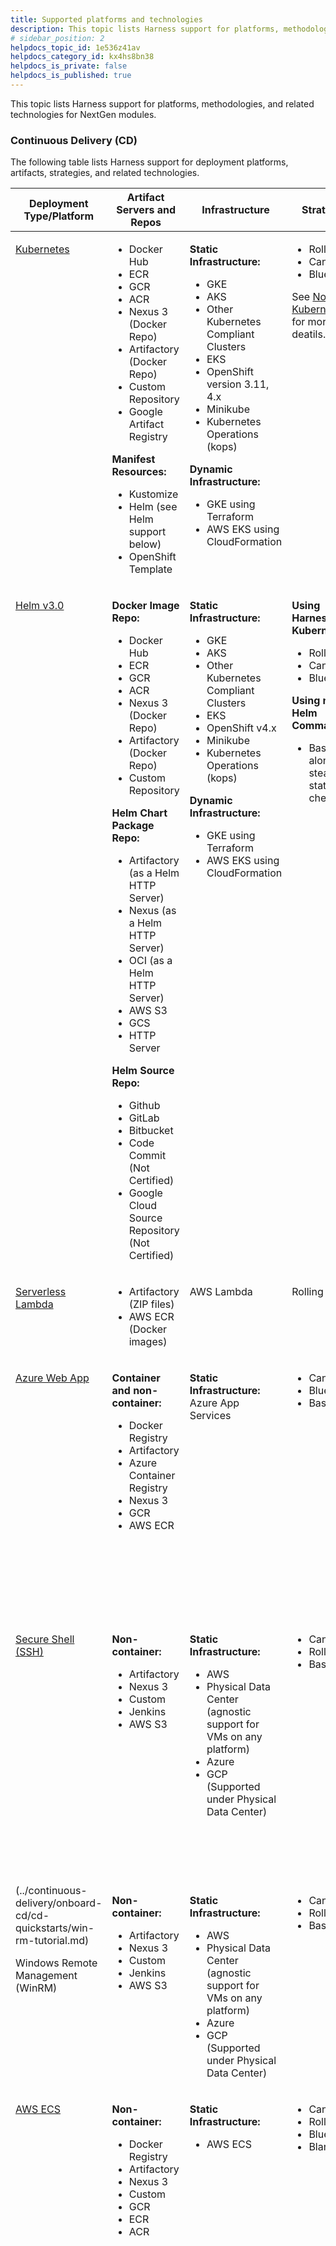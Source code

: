 ```yaml
---
title: Supported platforms and technologies
description: This topic lists Harness support for platforms, methodologies, and related technologies.
# sidebar_position: 2
helpdocs_topic_id: 1e536z41av
helpdocs_category_id: kx4hs8bn38
helpdocs_is_private: false
helpdocs_is_published: true
---
```


This topic lists Harness support for platforms, methodologies, and related technologies for NextGen modules.

### Continuous Delivery (CD)

The following table lists Harness support for deployment platforms, artifacts, strategies, and related technologies.



<table class="blueTable">
<thead>
  <tr>
    <th> Deployment Type/Platform</th>
    <th> Artifact Servers and Repos</th>
    <th> Infrastructure</th>
    <th> Strategies</th>
    <th> Verification</th>
  </tr>
</thead>
<tbody>
  <tr valign="top">
    <td>
      <p> <a href="#see-also">Kubernetes</a></p>
    </td>
    <td>
      <ul>
        <li>Docker Hub</li>
        <li>ECR</li>
        <li>GCR</li>
        <li>ACR</li>
        <li>Nexus 3 (Docker Repo)</li>
        <li>Artifactory (Docker Repo)</li>
        <li>Custom Repository</li>
        <li>Google Artifact Registry</li>
      </ul>
      <p> <strong>Manifest Resources:</strong></p>
      <ul>
        <li>Kustomize</li>
        <li>Helm (see Helm support below)</li>
        <li>OpenShift Template</li>
      </ul>
    </td>
    <td>
      <p> <strong>Static Infrastructure:</strong></p>
      <ul>
        <li>GKE</li>
        <li>AKS</li>
        <li>Other Kubernetes Compliant Clusters</li>
        <li>EKS</li>
        <li>OpenShift version 3.11, 4.x</li>
        <li>Minikube</li>
        <li>Kubernetes Operations (kops)</li>
      </ul>
      <p> <strong>Dynamic Infrastructure:</strong></p>
      <ul>
        <li>GKE using Terraform</li>
        <li>AWS EKS using CloudFormation</li>
      </ul>
    </td>
    <td>
      <ul>
        <li>Rolling</li>
        <li>Canary</li>
        <li>Blue/Green</li>
      </ul>
      <p>See <a href="#notes">Note on Kubernetes</a> for more deatils.</p>
    </td>
    <td>
      <p> <strong>Rolling:</strong></p>
      <ul>
        <li>Previous Analysis - Synthetic Load</li>
      </ul>
      <p> <strong>Canary:</strong></p>
      <ul>
        <li>Canary Analysis - Realtime Load</li>
      </ul>
      <p> <strong>Blue/Green:</strong></p>
      <ul>
        <li>Previous Analysis - Synthetic Load</li>
      </ul>
    </td>
  </tr>
  <tr valign="top">
    <td>
      <p><a href="#see-also">Helm v3.0</a></p>
    </td>
    <td>
      <p> <strong>Docker Image Repo:</strong></p>
      <ul>
        <li>Docker Hub</li>
        <li>ECR</li>
        <li>GCR</li>
        <li>ACR</li>
        <li>Nexus 3 (Docker Repo)</li>
        <li>Artifactory (Docker Repo)</li>
        <li>Custom Repository</li>
      </ul>
      <p> <strong>Helm Chart Package Repo:</strong></p>
      <ul>
        <li>Artifactory (as a Helm HTTP Server)</li>
        <li>Nexus (as a Helm HTTP Server)</li>
        <li>OCI (as a Helm HTTP Server)</li>
        <li>AWS S3</li>
        <li>GCS</li>
        <li>HTTP Server</li>
      </ul>
      <p> <strong>Helm Source Repo:</strong></p>
      <ul>
        <li>Github</li>
        <li>GitLab</li>
        <li>Bitbucket</li>
        <li> Code Commit (Not Certified)</li>
        <li> Google Cloud Source Repository (Not Certified)</li>
      </ul>
    </td>
    <td>
      <p> <strong>Static Infrastructure:</strong></p>
      <ul>
        <li>GKE</li>
        <li>AKS</li>
        <li>Other Kubernetes Compliant Clusters</li>
        <li>EKS</li>
        <li>OpenShift v4.x</li>
        <li>Minikube</li>
        <li>Kubernetes Operations (kops)</li>
      </ul>
      <p> <strong>Dynamic Infrastructure:</strong></p>
      <ul>
        <li>GKE using Terraform</li>
        <li>AWS EKS using CloudFormation</li>
      </ul>
    </td>
    <td>
      <p> <strong>Using Harness Kubernetes:</strong></p>
      <ul>
        <li>Rolling</li>
        <li>Canary</li>
        <li>Blue/Green</li>
      </ul>
      <p> <strong>Using native Helm Command:</strong></p>
      <ul>
        <li>Basic along with steady state check</li>
      </ul>
    </td>
    <td>
      <p> Previous Analysis - Synthetic Load</p>
    </td>
  </tr>
  <tr valign="top">
    <td>
      <p><a href="#see-also">Serverless Lambda</a></p>
    </td>
    <td>
      <ul>
        <li>Artifactory (ZIP files)</li>
        <li>AWS ECR (Docker images)</li>
      </ul>
    </td>
    <td>
      <p>AWS Lambda</p>
    </td>
    <td>
      <p>Rolling</p>
    </td>
    <td>
      <p> Previous Analysis - Synthetic Load</p>
    </td>
  </tr>
  <tr valign="top">
    <td>
      <p> <a href="#see-also">Azure Web App</a></p>
    </td>
    <td>
      <p> <strong>Container and non-container:</strong></p>
      <ul>
        <li>Docker Registry</li>
        <li>Artifactory</li>
        <li>Azure Container Registry</li>
        <li>Nexus 3</li>
        <li>GCR</li>
        <li>AWS ECR</li>
      </ul>
    </td>
    <td>
      <p> <strong>Static Infrastructure:</strong><br/>Azure App Services</p>
    </td>
    <td>
      <ul>
        <li>Canary</li>
        <li>Blue/Green</li>
        <li>Basic</li>
      </ul>
    </td>
    <td>
      <p> <strong>Basic:</strong></p>
      <ul>
        <li>Previous Analysis - Synthetic Load</li>
      </ul>
      <p> <strong>Canary:</strong></p>
      <ul>
        <li>Canary Analysis - Realtime Load</li>
      </ul>
      <p> <strong>Blue/Green:</strong></p>
      <ul>
        <li>Previous Analysis - Synthetic Load</li>
      </ul>
    </td>
  </tr>
  <tr valign="top">
    <td>
      <p> <a href="#see-also">Secure Shell (SSH)</a></p>
    </td>
    <td>
      <p> <strong>Non-container:</strong></p>
      <ul>
        <li>Artifactory</li>
        <li>Nexus 3</li>
        <li>Custom</li>
        <li>Jenkins</li>
        <li>AWS S3</li>
      </ul>
    </td>
    <td>
      <p> <strong>Static Infrastructure:</strong></p>
      <ul>
        <li>AWS</li>
        <li>Physical Data Center (agnostic support for VMs on any platform)</li>
        <li>Azure</li>
        <li>GCP (Supported under Physical Data Center)</li>
      </ul>
    </td>
    <td>
      <ul>
        <li>Canary</li>
        <li>Rolling</li>
        <li>Basic</li>
      </ul>
    </td>
    <td>
      <p> <strong>Basic:</strong></p>
      <ul>
        <li>Previous Analysis - Synthetic Load</li>
      </ul>
      <p> <strong>Canary:</strong></p>
      <ul>
        <li>Canary Analysis - Realtime Load</li>
      </ul>
      <p> <strong>Rolling:</strong></p>
      <ul>
        <li>Previous Analysis - Synthetic Load</li>
      </ul>
    </td>
  </tr>
  <tr valign="top">
    <td>
      (../continuous-delivery/onboard-cd/cd-quickstarts/win-rm-tutorial.md)
      <p>Windows Remote Management (WinRM)</p>
    </td>
    <td>
      <p> <strong>Non-container:</strong></p>
      <ul>
        <li>Artifactory</li>
        <li>Nexus 3</li>
        <li>Custom</li>
        <li>Jenkins</li>
        <li>AWS S3</li>
      </ul>
    </td>
    <td>
      <p> <strong>Static Infrastructure:</strong></p>
      <ul>
        <li>AWS</li>
        <li>Physical Data Center (agnostic support for VMs on any platform)</li>
        <li>Azure</li>
        <li>GCP (Supported under Physical Data Center)</li>
      </ul>
    </td>
    <td>
      <ul>
        <li>Canary</li>
        <li>Rolling</li>
        <li>Basic</li>
      </ul>
    </td>
    <td>
      <p> Previous Analysis - Synthetic Load</p>
    </td>
  </tr>
  <tr valign="top">
    <td>
      <p> <a href="#see-also">AWS ECS</a></p>
    </td>
    <td>
      <p> <strong>Non-container:</strong></p>
      <ul>
        <li>Docker Registry</li>
        <li>Artifactory</li>
        <li>Nexus 3</li>
        <li>Custom</li>
        <li>GCR</li>
        <li>ECR</li>
        <li>ACR</li>
      </ul>
    </td>
    <td>
      <p> <strong>Static Infrastructure:</strong></p>
      <ul>
        <li>AWS ECS</li>
      </ul>
    </td>
    <td>
      <ul>
        <li>Canary</li>
        <li>Rolling</li>
        <li>Blue/Green</li>
        <li>Blank</li>
      </ul>
    </td>
    <td>
      <p> <strong>Deployment Type - EC2:</strong></p>
      <ul>
        <li> <strong>Canary:</strong> Canary Analysis - Realtime Load</li>
        <li> <strong>Blue/Green:</strong> Previous Analysis - Synthetic Load</li>
        <li> <strong>Rolling:</strong> Previous Analysis - Synthetic Load</li>
      </ul>
      <p> <strong>Deployment Type - Fargate:</strong></p>
      <p>Same strategy support as EC2.</p>
      <p>For Fargate: The <code>complete-docker-id</code><br/>must be present in the monitoring provider.</p>
    </td>
  </tr>
</tbody>
</table>

#### Deployment notes

The following notes clarify support of some platform features.

##### Kubernetes

See [What Can I Deploy in Kubernetes?](../continuous-delivery/cd-technical-reference/cd-k8s-ref/what-can-i-deploy-in-kubernetes.md).

##### Kubernetes version support

The following versions are tested and supported for Kubernetes Canary, Rolling, and Blue/Green deployments:

* 1.13.0
* 1.14.0
* 1.15.0
* 1.16.0
* 1.17.0
* 1.18.0
* 1.19.4
* 1.20.0
* 1.21.0
* 1.22.0
* 1.23.0
* 1.24.3

For details on other tools and version included in Harness, see [SDKs installed with the Delegate](#sd_ks_installed_with_the_delegate).

Guidelines:

* Harness will officially support 3 previous versions from the last stable release. For example, the current most recent stable release is 1.24.3, and so Harness supports 1.23, 1.22, and 1.21.
* Harness supports any other versions of Kubernetes you are using on a best effort basis.
* Harness commits to support new minor versions within 3 months of the first stable release. For example, if the stable release of 1.24.3 occurs on August 15th, we will support it for compatibility by November 15th.

##### Helm

Helm chart dependencies are not supported in Git source repositories (Harness [Code Repo Connectors](/docs/category/code-repo-connectors)). Helm chart dependencies are supported in Helm Chart Repositories.

##### Artifact servers, repos, and artifacts

Harness uses **Metadata only** when downloading artifact sources.

For pulling Docker images from Docker repos, Harness is restricted by the limits of the Docker repo. For example, [Dockerhub limits](https://docs.docker.com/docker-hub/download-rate-limit/).

The following table lists Harness integrations and their artifact source support:



|  |  |  |  |  |  |  |  |  |  |  |  |
| --- | --- | --- | --- | --- | --- | --- | --- | --- | --- | --- | --- |
|  | **Docker Hub** | **ECR** | **GCR** | **ACR** | **Artifactory** | **Nexus 3** | **Custom**  | **Google Artifact Registry** | **Github Artifact Registry** | **Jenkins** | **AWS S3** |
| **Kubernetes** | ✅ | ✅ | ✅ | ✅ | ✅ | ✅ | ✅ | ✅ | ✅ |  |  |
| **Helm** | ✅ | ✅ | ✅ | ✅ | ✅ | ✅ | ✅ |  |  |  |  |
| **AWS ECS** | ✅ | ✅ | ✅ | ✅ | ✅ | ✅ | ✅ |  |  |  |  |
| **Azure Web Apps** | ✅ | ✅ | ✅ | ✅ | ✅ | ✅ |  |  |  |  |  |
| **SSH** |  |  |  |  | ✅ | ✅ | ✅ |  |  | ✅ | ✅ |
| **WinRM** |  |  |  |  | ✅ | ✅ | ✅ |  |  | ✅ | ✅ |
| **Serverless** |  | ✅ |  |  | ✅ |  |  |  |  |  | ✅ |

##### Manifest and Config file Store Support

The following table lists where you can store your manifests or config files for each integration.



|  |  |  |  |  |  |  |  |  |  |  |  |
| --- | --- | --- | --- | --- | --- | --- | --- | --- | --- | --- | --- |
|  | **Github** | **Gitlab** | **Bitbucket** | **Harness Filestore** | **Any Git** | **OCI Helm** | **HTTP Helm** | **AWS S3** | **Custom** | **Google Cloud Storage** | **Inherit from manifest** |
| **Kubernetes** | ✅ | ✅ | ✅ | ✅ | ✅ | ✅ | ✅ | ✅ | ✅ | ✅ | ✅ |
| **Values YAML** | ✅ | ✅ | ✅ | ✅ | ✅ |  |  |  | ✅ |  | ✅ |
| **Kustomize** | ✅ | ✅ | ✅ | ✅ | ✅ |  |  |  |  |  |  |
| **Kustomize****Patches** | ✅ | ✅ | ✅ | ✅ | ✅ |  |  |  |  |  | ✅ |
| **Openshift****Template** | ✅ | ✅ | ✅ | ✅ | ✅ |  |  |  | ✅ |  |  |
| **Openshift****Params** | ✅ | ✅ | ✅ | ✅ | ✅ |  |  |  | ✅ |  |  |
| **AWS ECS** | ✅ | ✅ | ✅ | ✅ | ✅ |  |  |  |  |  | ✅ |
| **Helm Chart** | ✅ | ✅ | ✅ | ✅ | ✅ | ✅ | ✅ | ✅ | ✅ | ✅ | ✅ |
| **Serverless.com** | ✅ | ✅ | ✅ |  | ✅ |  |  |  |  |  |  |
| **SSH** |  |  |  | ✅ |  |  |  |  |  |  |  |
| **WinRM** |  |  |  | ✅ |  |  |  |  |  |  |  |
| **Azure Web Apps** |  |  |  | ✅ |  |  |  |  |  |  |  |

##### Terraform version support

Harness does not include Terraform on the Harness Delegate. You must install Terraform on the Delegate when using Terraform in Harness. For more information, go to [Terraform How-tos](../continuous-delivery/cd-advanced/terraform-category/terraform-how-tos.md).

Harness supports the following Terraform versions:

* v1.3.5
* v1.1.9
* v1.0.0
* v0.15.5
* v0.15.0
* v0.14.0

Here's an example install script for the Harness delegate:

```bash
# Install TF  
microdnf install unzip
curl -O -L https://releases.hashicorp.com/terraform/1.3.5/terraform_1.3.5_darwin_amd64.zip
unzip terraform_1.3.5_darwin_amd64.zip
mv ./terraform /usr/bin/
# Check TF install
terraform --version
```

Some Harness features might require specific Terraform versions.

##### Azure AKS clusters

To use an AKS cluster for deployment, the AKS cluster must have local accounts enabled (AKS property `disableLocalAccounts=false`).

##### AWS and Azure GovCloud

Harness is now certified in Azure GovCloud and AWS GovCloud.

### GitOps

Harness GitOps lets you perform GitOps deployments in Harness. You define the desired state of the service you want to deploy in your Git manifest, and then use Harness GitOps to sync state with your live Kubernetes cluster.

GitOps supports the following:

* Source Repositories:
	+ All Git providers.
	+ HTTP Helm repos.
* Target clusters:
	+ Kubernetes clusters hosted on any platform:
		- GKE.
		- AKS.
		- EKS.
		- Other Kubernetes-compliant clusters.
		- OpenShift version 3.11, 4.x.
		- Minikube.
		- Kubernetes Operations (kops).
* Repository Certificates:
	+ TLS Certificate (PEM format).
	+ SSH Known Host Entry.
* GnuPG Keys:
	+ GnuPG Public Key Data (ASCII-armored).

See [Harness GitOps Basics](../continuous-delivery/cd-gitops/harness-git-ops-basics.md) and [Harness CD GitOps Quickstart](../continuous-delivery/cd-gitops/harness-cd-git-ops-quickstart.md)

### Continuous Integration (CI)

The following table lists Harness support for CI platforms, repos, registries, and related technologies.

<table>
  <thead>
    <tr>
      <th>Source Code Management (SCM)</th>
      <th>Artifact Repos</th>
      <th>Container Registries</th>
      <th>Build Farm Platforms</th>
      <th>Testing Frameworks Supported</th>
    </tr>
  </thead>
  <tbody>
    <tr valign="top">
      <td>
        <ul>
          <li>GitLab</li>
          <li>Bitbucket</li>
          <li>GitHub</li>
        </ul>
      </td>
      <td>
        <ul>
          <li>Artifactory</li>
          <li>AWS S3</li>
          <li>GCP GCS</li>
        </ul>
      </td>
      <td>
        <ul>
          <li>Amazon Elastic Container Registry (ECR)</li>
          <li>Google Container Registry (GCR)</li>
          <li>Docker registries (e.g. Docker Hub)</li>
          <li>Other</li>
        </ul>
      </td>
      <td>
        <ul>
          <li>Kubernetes cluster (platform agnostic)</li>
          <li>Amazon Elastic Kubernetes Service (Amazon EKS)</li>
          <li>Google Kubernetes Engine (GKE)</li>
          <li>AWS Linux and Windows VMs</li>
          <li>Red Hat OpenShift 4</li>
        </ul>
      </td>
      <td>
        <p>Currently, Harness supports:</p>
        <ul>
          <li>Bazel</li>
          <li>Maven</li>
          <li>Gradle</li>
        </ul>
        <p> More frameworks will be supported soon.</p>
      </td>
    </tr>
  </tbody>
</table>

 More frameworks will be supported soon. 

### Continuous Verification

Harness supports the following metrics and logging platforms.

#### Metrics providers

The following table lists Harness support for metrics platforms (APMs).



|  Metrics Provider Name |  Metric Pack |  Deployment Verification |
| --- | --- | --- |
| [AppDynamics](../continuous-delivery/cd-execution/cv-category/verify-deployments-with-app-dynamics.md) |  Business Transactions |  Yes |
| [AppDynamics](../continuous-delivery/cd-execution/cv-category/verify-deployments-with-app-dynamics.md) |  JVM and Infra Metrics | Supported via Custom Metrics |
| [New Relic](../continuous-delivery/cd-execution/cv-category/verify-deployments-with-new-relic.md) |  Business Transactions |  Yes |
|  New Relic |  Insights | Supported via Custom Metrics |
| [Google Cloud Operations (GCP)](../continuous-delivery/cd-execution/cv-category/verify-deployments-with-google-cloud-operations.md) |  Infrastructure Metrics |  Yes |
|  Google Cloud Operations (GCP) |  Custom metrics from explorer | No |
| [Prometheus](../continuous-delivery/cd-execution/cv-category/verify-deployment-with-prometheus.md) |  Custom metrics from Prometheus |  Yes |
| [Datadog](../continuous-delivery/cd-execution/cv-category/verify-deployments-with-datadog.md) |  Docker Infra Metrics |  Yes |
| [Dynatrace](../continuous-delivery/cd-execution/cv-category/verify-deployments-with-dynatrace.md) |  Performance |  Yes |

#### Log providers

Most logging platforms are also supported.



|  |  |
| --- | --- |
| **Log Provider Name** | **Deployment Verification** |
| [Splunk](../continuous-delivery/cd-execution/cv-category/verify-deployments-with-splunk.md) | Yes |
| [Google Cloud Operations (GCP)](../continuous-delivery/cd-execution/cv-category/verify-deployments-with-google-cloud-operations.md) | Yes |

#### Custom health sources

Harness offers support for all major APM vendors and log providers, but there are cases where a customized APM or log provider is needed. The Custom Health Source lets you customize APMs and log providers of your choice.

See [Verify Deployments with Custom Health Source](../continuous-delivery/cd-execution/cv-category/verify-deployments-with-custom-health-metrics.md).

### Cloud Cost Management

#### Supported Kubernetes Management Platform

The following section lists the support for the Kubernetes management platform for CCM:



|  |  |  |
| --- | --- | --- |
| **Technology** | **Supported Platform** | **Pricing** |
| OpenShift 3.11 | GCP | GCP |
| OpenShift 4.3 | AWSOn-Prem | AWSCustom-rate\* |
| Rancher | AWS | Custom-rate\*\* |
| Kops (Kubernetes Operations) | AWS | AWS |
| Tanzu Kubernetes Grid Integrated Edition (TKGI) | On-Prem | Custom-rate\*\*\* |

\*Cost data is supported for On-Prem OpenShift 4.3. This uses a custom rate.

\*\*Cost data is supported for K8s workloads on AWS managed by Rancher, but the cost falls back to the custom rate.

\*\*\*Cost is computed using a custom rate. This can be modified by Harness on request.

#### Supported ingress controllers for Kubernetes AutoStopping

The following table lists the ingress controllers supported for Kubernetes AutoStopping:



|  |  |
| --- | --- |
| **Ingress Controller** | **Extent of Support** |
| Nginx ingress controller | Fully supported |
| HAProxy ingress controller | Fully supported |
| Traefik as ingress gateway | Supported using ingress routes and manually configured middlewares |
| Istio as API gateway | Fully supported |
| Ambassador as API gateway | Supported by manually editing the mapping |

#### Feature Support Matrix

This section lists the feature support matrix for the supported cloud platforms:

##### AWS Service



|  |  |  |  |
| --- | --- | --- | --- |
|  | **Inventory Dashboard** | **Recommendations** | **AutoStopping** |
| **EC2** | Yes | Coming soon | Yes (With Spot Orchestration) |
| **ECS** | Yes | Coming soon | Yes |
| **EKS** | Yes | Yes | Yes |
| **RDS** | Yes | No | Yes |
| **EBS** | Yes | No | No |
| **Snapshots** | Yes | No | NA |
| **Elastic** **IPs** | Yes | No | NA |
| **ASGs** | No | No | Yes (With Spot Orchestration) |

##### GCP Product



|  |  |  |  |
| --- | --- | --- | --- |
|  | **Inventory Dashboard** | **Recommendations** | **AutoStopping** |
| **GCE VMs** | Yes | Coming soon | Coming soon |
| **GKE** | Yes | Yes | Yes |

##### Azure Product



|  |  |  |  |
| --- | --- | --- | --- |
|  | **Inventory Dashboard** | **Recommendations** | **AutoStopping** |
| **Virtual Machine** | Coming soon | Coming soon | Yes (With Spot Orchestration) |
| **AKS** | Yes | Yes | Yes |

### Service Reliability Management

Harness supports the following Health Sources and Change Sources.

#### Health sources

 A Health Source monitors changes in health trends of the Service using metrics and logs collected from an APM and log provider respectively.

Harness offers support for all major APM vendors, but there are cases where a customized APM is needed. The [Custom Health Source](../continuous-delivery/cd-execution/cv-category/verify-deployments-with-custom-health-metrics.md) lets you customize APMs of your choice.

##### Metrics providers and logging tools

Currently, Harness supports the following APMs and logging tools:

* AppDynamics
* Prometheus
* Dynatrace
* Splunk
* Custom Health Source
* Google Cloud Operations (formerly Stackdriver)
* New Relic
* Datadog

More tools will be added soon.

#### Change sources

A Change Source monitors change events related to deployments, infrastructure changes, and incidents. Following Change Sources are supported:

* Harness CD NextGen
* Harness CD
* PagerDuty

### Security Testing Orchestration

See [Security Step Settings Reference](../security-testing-orchestration/sto-techref-category/security-step-settings-reference.md).

### Feature Flags

Harness Feature Flags support [client-side and server-side SDKs](../feature-flags/4-ff-sdks/1-sdk-overview/1-client-side-and-server-side-sdks.md) for a number of programming languages.

#### Client-side SDKs

The following table lists the Client-side Feature Flag SDKs Harness supports.



|  SDK |  Documentation |
| --- | --- |
| [Android](https://github.com/harness/ff-android-client-sdk) | [Android SDK Reference](../feature-flags/4-ff-sdks/2-client-sdks/1-android-sdk-reference.md) |
| [iOS](https://github.com/harness/ff-ios-client-sdk) | [iOS SDK Reference](../feature-flags/4-ff-sdks/2-client-sdks/3-ios-sdk-reference.md) |
| [Flutter](https://github.com/harness/ff-flutter-client-sdk) | [Flutter SDK Reference](../feature-flags/4-ff-sdks/2-client-sdks/2-flutter-sdk-reference.md) |
| [Javascript](https://github.com/harness/ff-javascript-client-sdk) | [Javascript SDK Reference](../feature-flags/4-ff-sdks/2-client-sdks/4-java-script-sdk-references.md) |
| [React Native](https://github.com/harness/ff-react-native-client-sdk) | [React Native SDK Reference](../feature-flags/4-ff-sdks/2-client-sdks/5-react-native-sdk-reference.md) |
| [Xamarin](https://github.com/harness/ff-xamarin-client-sdk) | [Xamarin SDK Reference](../feature-flags/4-ff-sdks/2-client-sdks/6-xamarin-sdk-reference.md) |

####  Server-side SDKs

The following table lists the Server-side Feature Flag SDKs Harness supports.



|  SDK |  Documentation |
| --- | --- |
| [.NET](https://github.com/harness/ff-dotnet-server-sdk) | [.NET SDK Reference](../feature-flags/4-ff-sdks/3-server-sdks/4-net-sdk-reference.md) |
| [Go](https://github.com/harness/ff-golang-server-sdk) | [Go SDK Reference](../feature-flags/4-ff-sdks/3-server-sdks/2-feature-flag-sdks-go-application.md) |
| [Java](https://github.com/harness/ff-java-server-sdk) | [Java SDK Reference](../feature-flags/4-ff-sdks/3-server-sdks/3-integrate-feature-flag-with-java-sdk.md) |
| [Node.js](https://github.com/harness/ff-nodejs-server-sdk) | [Node.js SDK Reference](../feature-flags/4-ff-sdks/3-server-sdks/5-node-js-sdk-reference.md) |
| [Python](https://github.com/harness/ff-python-server-sdk) | [Python SDK Reference](../feature-flags/4-ff-sdks/3-server-sdks/7-python-sdk-reference.md) |
| [Ruby](https://github.com/harness/ff-ruby-server-sdk) | [Ruby SDK Reference](../feature-flags/4-ff-sdks/3-server-sdks/8-ruby-sdk-reference.md) |
| [PHP](https://github.com/harness/ff-php-server-sdk) | [PHP SDK Reference](../feature-flags/4-ff-sdks/3-server-sdks/6-php-sdk-reference.md) |

### Harness Chaos Engineering

Perform chaos experiments on applications in your infrastructure, such as a Kubernetes cluster. Use predefined or custom, Workflow templates.

See [Introduction to Chaos Module](../chaos-engineering/introduction/introduction-to-chaos-module.md), [HCE Release Guide](../chaos-engineering/introduction/hce-beta-release-guide.md).

### Collaboration

The following table lists Harness support for collaboration tools.

Most providers are used in both Pipeline Notification Strategies and User Group notifications:

* [Add a Pipeline Notification Strategy](../continuous-delivery/cd-advanced/cd-notifications/notify-users-of-pipeline-events.md)
* [Send Notifications Using Slack](../platform/5_Notifications/send-notifications-using-slack.md)
* [Send Notifications to Microsoft Teams](../platform/5_Notifications/send-notifications-to-microsoft-teams.md)



|  Provider Name |  Notification |  Approval/Change Management |
| --- | --- | --- |
| [Microsoft Teams](../platform/5_Notifications/send-notifications-to-microsoft-teams.md) |  Yes |  N/A |
| [Email](../continuous-delivery/cd-advanced/cd-notifications/notify-users-of-pipeline-events.md) |  Yes |  N/A |
| [Slack](../platform/5_Notifications/send-notifications-using-slack.md) |  Yes |  N/A |
| [Jira](../platform/9_Approvals/adding-jira-approval-stages.md) |  Yes |  Yes |
| [ServiceNow](../platform/9_Approvals/service-now-approvals.md) |  N/A |  Yes |
| [PagerDuty](../continuous-delivery/cd-advanced/cd-notifications/notify-users-of-pipeline-events.md) |  Yes |  N/A |

### Access control

The following table lists Harness support for SSO protocols and tools.

See [Add and Manage Access Control](../feature-flags/1-ff-onboarding/3-ff-security-compliance/1-manage-access-control.md).



|  SSO Type |  SSO Providers |  Authentication Supported |  Authorization (Group Linking) Supported |  SCIM Provisioning |
| --- | --- | --- | --- | --- |
| [SAML 2.0](../platform/3_Authentication/3-single-sign-on-saml.md) |  Okta |  Yes |  Yes |  Yes |
|  |  Azure Active Directory |  Yes |  Yes |  Yes |
|  |  Others |  Yes |  Yes | No |
|  |  OneLogin |  Yes |  Yes |  Yes |
| [OAuth 2.0](../platform/3_Authentication/4-single-sign-on-sso-with-oauth.md) |  Github |  Yes |  No |  N/A |
|  |  GitLab |  Yes |  No |  N/A |
|  |  Bitbucket |  Yes |  No |  N/A |
|  |  Google |  Yes |  No |  N/A |
|  |  Azure |  Yes |  No |  N/A |
|  |  LinkedIn |  Yes |  No |  N/A |
| LDAP (Delegate connectivity needed) |  Active Directory |  Coming soon |  Coming soon |  N/A |
|  |  Open LDAP |  Coming soon |  Coming soon |  N/A |
|  |  Oracle LDAP |  Coming soon |  Coming soon |  N/A |

### Secret management

The following table lists Harness support for cloud platform secrets management services.

See [Harness Secrets Management Overview](../platform/6_Security/1-harness-secret-manager-overview.md).

|  Provider Name |  Key Encryption Support |  Encrypted Data Storaged with Harness |  Support for Referencing Existing Secrets |
| --- | --- | --- | --- |
| [AWS KMS](../platform/6_Security/7-add-an-aws-kms-secrets-manager.md) |  Yes |  Yes |  No |
| [AWS Secret Manager](../platform/6_Security/6-add-an-aws-secret-manager.md) |  Yes |  No |  Yes |
| [Hashicorp Vault](../platform/6_Security/12-add-hashicorp-vault.md) |  Yes |  No |  Yes |
| [Azure Key Vault](../platform/6_Security/8-azure-key-vault.md) |  Yes |  No |  Yes |
| [Google KMS](../platform/6_Security/10-add-google-kms-secrets-manager.md) |  Yes |  Yes |  No |

### Harness Self-Managed Enterprise Edition

The following table lists the major support features for Harness Self-Managed Enterprise Edition offerings.



|  Solution |  Supported Platform |  Connected\* |  HA Supported\*\* |  Monitoring |  Disaster Recovery |  Auto Restart |  Features Under Controlled Release |
| --- | --- | --- | --- | --- | --- | --- | --- |
| [Kubernetes Cluster](/docs/category/kubernetes) |  Kubernetes - GKE - AKS - EKS |  Yes |  Yes | Prometheus, Grafana | Supported | Supported |  |
| [Virtual Machine (VM)](/docs/category/install-on-virtual-machine) |  Linux VM (3 VM minimum) |  Yes |  Yes | Prometheus, Grafana | Supported | Supported |  |

### SDKs installed with the Delegate

Harness Delegate includes binaries for the SDKs that are required for deployments with Harness-supported integrations. These include binaries for Helm, ChartMuseum, `kubectl`, Kustomize, and so on.

##### Kubernetes Deployments

For Kubernetes deployments, the following SDKs/tools are included in the Delegate.

* kubectl: v1.13, v1.19
* Helm: v2.13.1, v3.1.2, v3.8.0
* Kustomize: v3.5.4, v4.0.0
* OpenShift: v4.2.16

The versions can be found in this public GitHub repo: <https://github.com/harness/harness-core/tree/develop/960-api-services/src/main/java/io/harness/delegate/clienttools>

For details on updating the default tool versions, go to [Install Software on the Delegate with Initialization Scripts](../platform/2_Delegates/configure-delegates/run-scripts-on-delegates.md).

For Kubernetes deployments, the following SDKs/tools are certified.



|  |  |  |
| --- | --- | --- |
| **Manifest Type** | **Required Tool/SDK** | **Certified Version** |
| Kubernetes | kubectl | v1.24.3 |
|  | go-template | v0.4 |
| Helm | kubectl | v1.24.3 |
|  | helm | v3.9.2 |
| Helm (chart is stored in GCS or S3) | kubectl | v1.24.3 |
|  | helm | v3.9.2 |
|  | chartmuseum | v0.8.2 and v0.12.0 |
| Kustomize | kubectl | v1.24.3 |
|  | kustomize | v4.5.4 |
| OpenShift | kubectl | v1.24.3 |
|  | oc | v4 |

##### Native Helm deployments

For [Native Helm deployments](../continuous-delivery/onboard-cd/cd-quickstarts/native-helm-quickstart.md), the following SDKs/tools are certified.



|  |  |  |
| --- | --- | --- |
| **Manifest Type** | **Required Tool/SDK** | **Certified Version** |
| Helm Chart | helm | v3.9.2 |
|  | kubectlRequired if Kubernetes version is 1.16+. | v1.24.3 |

##### Install a Delegate with custom SDK and 3rd-party tool binaries

To support customization, Harness provides a Harness Delegate image that does not include any third-party SDK binaries. We call this image the No Tools Image.

Using the No Tools Image and Delegate YAML, you can install the specific SDK versions you want. You install software on the Delegate using the `INIT_SCRIPT` environment variable in the Delegate YAML.

For steps on using the No Tools Delegate image and installing specific SDK versions, see [Install a Delegate with 3rd Party Tool Custom Binaries](../platform/2_Delegates/advanced-installation/install-a-delegate-with-3-rd-party-tool-custom-binaries.md).

### Supported browsers

The following browsers are supported:

* **Chrome**: latest version
* **Firefox**: latest version
* **Safari**: latest version
* All Chromium-based browsers.

Mobile browsers are not supported.

#### Supported screen resolution

Minimum supported screen resolution is 1440x900.

<p id="see-also"></p>
### See Also

* [Kubernetes](/docs/category/kubernetes)
* [Helm v3.0](../continuous-delivery/onboard-cd/cd-quickstarts/helm-cd-quickstart.md)
* [Serverless Lambda](../continuous-delivery/onboard-cd/cd-quickstarts/serverless-lambda-cd-quickstart.md)
* [Azure Web App](../continuous-delivery/onboard-cd/cd-quickstarts/azure-web-apps-tutorial.md)
* [Secure Shell (SSH](../continuous-delivery/onboard-cd/cd-quickstarts/ssh-ng.md)
* [AWS ECS](../continuous-delivery/onboard-cd/cd-quickstarts/ecs-deployment-tutorial.md)
